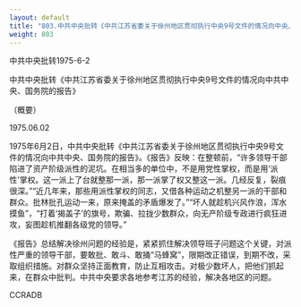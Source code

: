 ```yaml
---
layout: default
title: "803.中共中央批转《中共江苏省委关于徐州地区贯彻执行中央9号文件的情况向中央、国务院的报告》（概要）"
weight: 803
---
```


中共中央批转1975-6-2

中共中央批转《中共江苏省委关于徐州地区贯彻执行中央9号文件的情况向中共中央、国务院的报告》

（概要）

1975.06.02

1975年6月2日，中共中央批转《中共江苏省委关于徐州地区贯彻执行中央9号文件的情况向中共中央、国务院的报告》。《报告》反映：在整顿前，“许多领导干部陷进了资产阶级派性的泥坑。在相当多的单位中，不是用党性掌权，而是用‘派性\'掌权。这一派上了台就整那一派，那一派掌了权又整这一派。几经反复，裂痕很深。”“近几年来，那些用派性掌权的同志，又借各种运动之机整另一派的干部和群众。批林批孔运动一来，原来掩盖的矛盾爆发了。”“坏人就趁机兴风作浪，浑水摸鱼”，“打着‘揭盖子’的旗号，欺骗、拉拢少数群众，向无产阶级专政进行疯狂进攻，妄图趁机推翻各级党的领导。”

《报告》总结解决徐州问题的经验是，紧紧抓住解决领导班子问题这个关键，对派性严重的领导干部，要敢批、敢斗、敢捅“马蜂窝”，限期改正错误，到期不改，采取组织措施。对群众坚持正面教育，防止互相攻击。对极少数坏人，把他们抓起来，在群众中批判。中共中央要求各地参考江苏的经验，解决各地区的问题。

CCRADB

